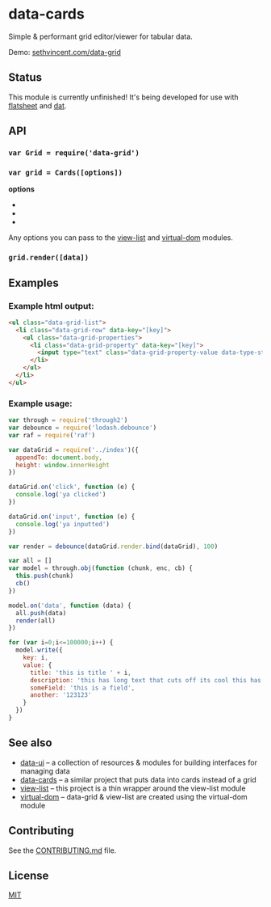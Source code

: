 # data-cards

Simple & performant grid editor/viewer for tabular data. 

Demo: [sethvincent.com/data-grid](http://sethvincent.com/data-grid/)

## Status

This module is currently unfinished! It's being developed for use with [flatsheet](http://github.com/flatsheet/flatsheet) and [dat](http://github.com/maxogden/dat).


## API

### `var Grid = require('data-grid')`

### `var grid = Cards([options])`

**options**

-  
-  
-  

Any options you can pass to the [view-list](https://github.com/shama/view-list) and [virtual-dom](https://github.com/Matt-Esch/virtual-dom) modules.

### `grid.render([data])`

## Examples

### Example html output:

```html
<ul class="data-grid-list">
  <li class="data-grid-row" data-key="[key]">
    <ul class="data-grid-properties">
      <li class="data-grid-property" data-key="[key]">
        <input type="text" class="data-grid-property-value data-type-string" data-type="string">
      </li>
    </ul>
  </li>
</ul>
```

### Example usage:

```js
var through = require('through2')
var debounce = require('lodash.debounce')
var raf = require('raf')

var dataGrid = require('../index')({
  appendTo: document.body,
  height: window.innerHeight
})

dataGrid.on('click', function (e) {
  console.log('ya clicked')
})

dataGrid.on('input', function (e) {
  console.log('ya inputted')
})

var render = debounce(dataGrid.render.bind(dataGrid), 100)

var all = []
var model = through.obj(function (chunk, enc, cb) {
  this.push(chunk)
  cb()
})

model.on('data', function (data) {
  all.push(data)
  render(all)
})

for (var i=0;i<=100000;i++) {
  model.write({
    key: i,
    value: {
      title: 'this is title ' + i,
      description: 'this has long text that cuts off its cool this has long text that cuts off its cool this has long text that cuts off its cool this has long text that cuts off its cool this has long text that cuts off its cool ',
      someField: 'this is a field',
      another: '123123'
    }
  })
}
```

## See also

- [data-ui](https://github.com/sethvincent/data-ui) – a collection of resources & modules for building interfaces for managing data
- [data-cards](https://github.com/sethvincent/data-cards) – a similar project that puts data into cards instead of a grid
- [view-list](https://github.com/shama/view-list) – this project is a thin wrapper around the view-list module
- [virtual-dom](https://github.com/Matt-Esch/virtual-dom) – data-grid & view-list are created using the virtual-dom module

## Contributing

See the [CONTRIBUTING.md](CONTRIBUTING.md) file.

## License

[MIT](LICENSE.md)